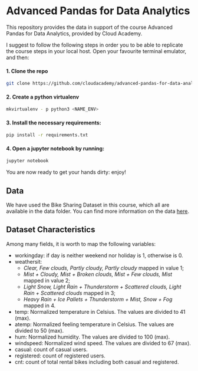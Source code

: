 # Advanced Pandas for Data Analytics

This repository provides the data in support of the course Advanced Pandas for Data Analytics, provided by Cloud Academy.

I suggest to follow the following steps in order you to be able to replicate the course steps in your local host. Open your favourite terminal emulator, and then:

#### 1. Clone the repo
```bash
git clone https://github.com/cloudacademy/advanced-pandas-for-data-analytics.git
```
#### 2. Create a python virtualenv
```bash
mkvirtualenv - p python3 <NAME_ENV>
```
#### 3. Install the necessary requirements:
```bash
pip install -r requirements.txt
```
#### 4. Open a jupyter notebook by running:
```bash
jupyter notebook
```
You are now ready to get your hands dirty: enjoy!

## Data

We have used the Bike Sharing Dataset in this course, which all are available in the data folder. You can find more information on the data [here](https://archive.ics.uci.edu/ml/datasets/Bike+Sharing+Dataset). 

## Dataset Characteristics

Among many fields, it is worth to map the following variables:
 * workingday: if day is neither weekend nor holiday is 1, otherwise is 0.
 * weathersit: 
     * _Clear, Few clouds, Partly cloudy, Partly cloudy_ mapped in value 1;
     * _Mist + Cloudy, Mist + Broken clouds, Mist + Few clouds, Mist_ mapped in value 2;
     * _Light Snow, Light Rain + Thunderstorm + Scattered clouds, Light Rain + Scattered clouds_ mapped in 3;
     * _Heavy Rain + Ice Pallets + Thunderstorm + Mist, Snow + Fog_ mapped in 4.
  * temp: Normalized temperature in Celsius. The values are divided to 41 (max).
  * atemp: Normalized feeling temperature in Celsius. The values are divided to 50 (max).
  * hum: Normalized humidity. The values are divided to 100 (max).
  * windspeed: Normalized wind speed. The values are divided to 67 (max).
  * casual: count of casual users.
  * registered: count of registered users.
  * cnt: count of total rental bikes including both casual and registered.
